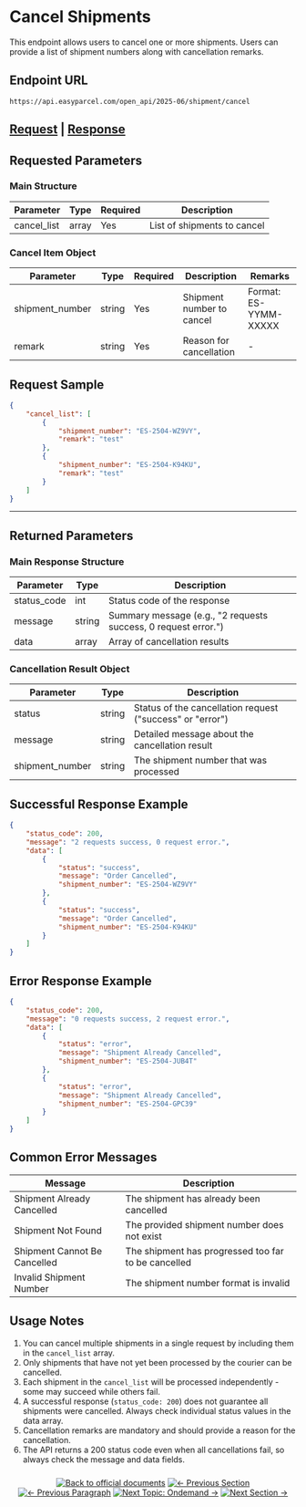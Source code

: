 # Cancel Shipments

This endpoint allows users to cancel one or more shipments. Users can provide a list of shipment numbers along with cancellation remarks.

## Endpoint URL

```
https://api.easyparcel.com/open_api/2025-06/shipment/cancel
```

## [Request](#requested-parameters) | [Response](#returned-parameters)

## Requested Parameters

### Main Structure

| Parameter    | Type    | Required | Description                  |
|--------------|---------|----------|------------------------------|
| cancel_list  | array   | Yes      | List of shipments to cancel  |

### Cancel Item Object

| Parameter       | Type    | Required | Description                   | Remarks                     |
|-----------------|---------|----------|-------------------------------|----------------------------- |
| shipment_number | string  | Yes      | Shipment number to cancel     | Format: ES-YYMM-XXXXX       |
| remark          | string  | Yes      | Reason for cancellation       | -                           |

## Request Sample

```json
{
    "cancel_list": [
        {
            "shipment_number": "ES-2504-WZ9VY",
            "remark": "test"
        },
        {
            "shipment_number": "ES-2504-K94KU",
            "remark": "test"
        }
    ]
}
```

---

## Returned Parameters

### Main Response Structure

| Parameter    | Type    | Description                                               |
|--------------|---------|-----------------------------------------------------------|
| status_code  | int     | Status code of the response                               |
| message      | string  | Summary message (e.g., "2 requests success, 0 request error.") |
| data         | array   | Array of cancellation results                             |

### Cancellation Result Object

| Parameter       | Type    | Description                              |
|-----------------|---------|------------------------------------------|
| status          | string  | Status of the cancellation request ("success" or "error") |
| message         | string  | Detailed message about the cancellation result |
| shipment_number | string  | The shipment number that was processed   |

## Successful Response Example

```json
{
    "status_code": 200,
    "message": "2 requests success, 0 request error.",
    "data": [
        {
            "status": "success",
            "message": "Order Cancelled",
            "shipment_number": "ES-2504-WZ9VY"
        },
        {
            "status": "success",
            "message": "Order Cancelled",
            "shipment_number": "ES-2504-K94KU"
        }
    ]
}
```

## Error Response Example

```json
{
    "status_code": 200,
    "message": "0 requests success, 2 request error.",
    "data": [
        {
            "status": "error",
            "message": "Shipment Already Cancelled",
            "shipment_number": "ES-2504-JUB4T"
        },
        {
            "status": "error",
            "message": "Shipment Already Cancelled",
            "shipment_number": "ES-2504-GPC39"
        }
    ]
}
```

## Common Error Messages

| Message                      | Description                                              |
|------------------------------|----------------------------------------------------------|
| Shipment Already Cancelled   | The shipment has already been cancelled                  |
| Shipment Not Found           | The provided shipment number does not exist              |
| Shipment Cannot Be Cancelled | The shipment has progressed too far to be cancelled      |
| Invalid Shipment Number      | The shipment number format is invalid                    |

## Usage Notes

1. You can cancel multiple shipments in a single request by including them in the `cancel_list` array.
2. Only shipments that have not yet been processed by the courier can be cancelled.
3. Each shipment in the `cancel_list` will be processed independently - some may succeed while others fail.
4. A successful response (`status_code: 200`) does not guarantee all shipments were cancelled. Always check individual status values in the data array.
5. Cancellation remarks are mandatory and should provide a reason for the cancellation.
6. The API returns a 200 status code even when all cancellations fail, so always check the message and data fields.

<div align="center" style="margin: 1.5rem 0;">

[![Back to official documents](https://img.shields.io/badge/Back_to_official_documents-007ACC?style=flat-square)](../README.md)
[![← Previous Section](https://img.shields.io/badge/Previous_Section_%E2%86%90-FF7733?style=flat-square)](/4.Postman%20Collection/Postman%20Collection.md)
[![← Previous Paragraph](https://img.shields.io/badge/Previous_Paragraph_%E2%86%90-FF7733?style=flat-square)](/5.API%20endpoint/%201.Shipping/4.Get%20Shipment%20details.md)
[![Next Topic: Ondemand →](https://img.shields.io/badge/Next_Topic%3AOndemand_%E2%86%92-00CC88?style=flat-square)](/5.API%20endpoint/%202.Ondemand/1.Get%20Ondemand%20Quotation.md)
[![Next Section →](https://img.shields.io/badge/Next_Section_%E2%86%92-00CC88?style=flat-square)](../6.Webhook/1.Guide%20to%20subscribe%20webhook.md)

</div>
